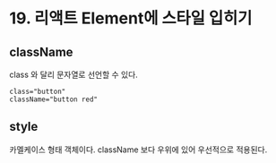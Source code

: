 # 19. 리액트 Element에 스타일 입히기

## className

class 와 달리 문자열로 선언할 수 있다.

    class="button"
    className="button red"

## style

카멜케이스 형태 객체이다. className 보다 우위에 있어 우선적으로 적용된다.
